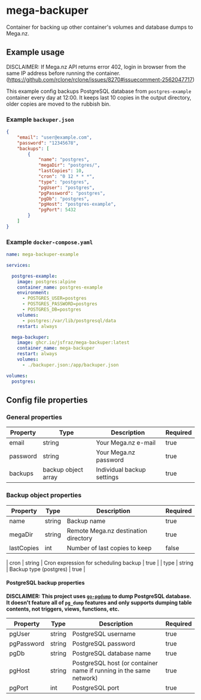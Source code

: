 # mega-backuper

Container for backing up other container's volumes and database dumps to Mega.nz.

## Example usage

DISCLAIMER: If Mega.nz API returns error 402, login in browser from the same IP address before running the container. (<https://github.com/rclone/rclone/issues/8270#issuecomment-2562047717>)

This example config backups PostgreSQL database from `postgres-example` container every day at 12:00. It keeps last 10 copies in the output directory, older copies are moved to the rubbish bin.

### Example `backuper.json`

```json
{
    "email": "user@example.com",
    "password": "12345678",
    "backups": [
        {
            "name": "postgres",
            "megaDir": "postgres/",
            "lastCopies": 10,
            "cron": "0 12 * * *",
            "type": "postgres",
            "pgUser": "postgres",
            "pgPassword": "postgres",
            "pgDb": "postgres",
            "pgHost": "postgres-example",
            "pgPort": 5432
        }
    ]
}
```

### Example `docker-compose.yaml`

```yaml
name: mega-backuper-example

services:

  postgres-example:
    image: postgres:alpine
    container_name: postgres-example
    environment:
      - POSTGRES_USER=postgres
      - POSTGRES_PASSWORD=postgres
      - POSTGRES_DB=postgres
    volumes:
      - postgres:/var/lib/postgresql/data
    restart: always

  mega-backuper:
    image: ghcr.io/jsfraz/mega-backuper:latest
    container_name: mega-backuper
    restart: always
    volumes:
      - ./backuper.json:/app/backuper.json

volumes:
  postgres:
```

## Config file properties

### General properties

| Property | Type                | Description                | Required |
|----------|---------------------|----------------------------|----------|
| email    | string              | Your Mega.nz e-mail        | true     |
| password | string              | Your Mega.nz password      | true     |
| backups  | backup object array | Individual backup settings | true     |

### Backup object properties

| Property         | Type   | Description                                           | Required |
|------------------|--------|-------------------------------------------------------|----------|
| name             | string | Backup name                                           | true     |
| megaDir          | string | Remote Mega.nz destination directory                  | true     |
| lastCopies       | int    | Number of last copies to keep                         | false    |
<!-- FIXME https://github.com/t3rm1n4l/go-mega/pull/46 -->
<!-- | destroyOldCopies | bool   | Destroy old copies instead moving them to rubbish bin | false    | -->
| cron             | string | Cron expression for scheduling backup                 | true     |
| type             | string | Backup type (postgres)                                | true     |

#### PostgreSQL backup properties

**DISCLAIMER: This project uses [`go-pgdump`](https://github.com/JCoupalK/go-pgdump) to dump PostgreSQL database. It doesn't feature all of `pg_dump` features and only supports dumping table contents, not triggers, views, functions, etc.**

| Property   | Type   | Description                                                                              | Required |
|------------|--------|------------------------------------------------------------------------------------------|----------|
| pgUser     | string | PostgreSQL username                                                                      | true     |
| pgPassword | string | PostgreSQL password                                                                      | true     |
| pgDb       | string | PostgreSQL database name                                                                 | true     |
| pgHost     | string | PostgreSQL host (or container name if running in the same network)                       | true     |
| pgPort     | int    | PostgreSQL port                                                                          | true     |
